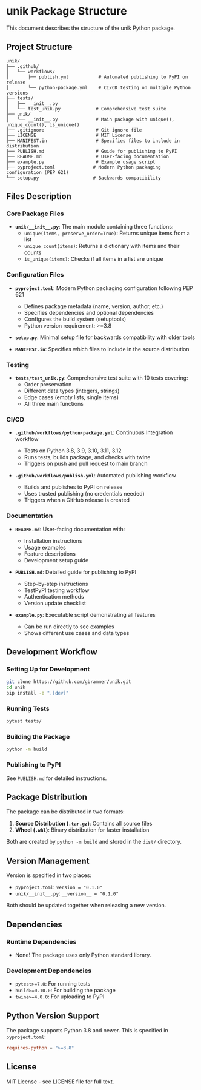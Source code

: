 # unik Package Structure

This document describes the structure of the unik Python package.

## Project Structure

```
unik/
├── .github/
│   └── workflows/
│       ├── publish.yml           # Automated publishing to PyPI on release
│       └── python-package.yml    # CI/CD testing on multiple Python versions
├── tests/
│   ├── __init__.py
│   └── test_unik.py             # Comprehensive test suite
├── unik/
│   └── __init__.py              # Main package with unique(), unique_count(), is_unique()
├── .gitignore                   # Git ignore file
├── LICENSE                      # MIT License
├── MANIFEST.in                  # Specifies files to include in distribution
├── PUBLISH.md                   # Guide for publishing to PyPI
├── README.md                    # User-facing documentation
├── example.py                   # Example usage script
├── pyproject.toml              # Modern Python packaging configuration (PEP 621)
└── setup.py                    # Backwards compatibility
```

## Files Description

### Core Package Files

- **`unik/__init__.py`**: The main module containing three functions:
  - `unique(items, preserve_order=True)`: Returns unique items from a list
  - `unique_count(items)`: Returns a dictionary with items and their counts
  - `is_unique(items)`: Checks if all items in a list are unique

### Configuration Files

- **`pyproject.toml`**: Modern Python packaging configuration following PEP 621
  - Defines package metadata (name, version, author, etc.)
  - Specifies dependencies and optional dependencies
  - Configures the build system (setuptools)
  - Python version requirement: >=3.8

- **`setup.py`**: Minimal setup file for backwards compatibility with older tools

- **`MANIFEST.in`**: Specifies which files to include in the source distribution

### Testing

- **`tests/test_unik.py`**: Comprehensive test suite with 10 tests covering:
  - Order preservation
  - Different data types (integers, strings)
  - Edge cases (empty lists, single items)
  - All three main functions

### CI/CD

- **`.github/workflows/python-package.yml`**: Continuous Integration workflow
  - Tests on Python 3.8, 3.9, 3.10, 3.11, 3.12
  - Runs tests, builds package, and checks with twine
  - Triggers on push and pull request to main branch

- **`.github/workflows/publish.yml`**: Automated publishing workflow
  - Builds and publishes to PyPI on release
  - Uses trusted publishing (no credentials needed)
  - Triggers when a GitHub release is created

### Documentation

- **`README.md`**: User-facing documentation with:
  - Installation instructions
  - Usage examples
  - Feature descriptions
  - Development setup guide

- **`PUBLISH.md`**: Detailed guide for publishing to PyPI
  - Step-by-step instructions
  - TestPyPI testing workflow
  - Authentication methods
  - Version update checklist

- **`example.py`**: Executable script demonstrating all features
  - Can be run directly to see examples
  - Shows different use cases and data types

## Development Workflow

### Setting Up for Development

```bash
git clone https://github.com/gbrammer/unik.git
cd unik
pip install -e ".[dev]"
```

### Running Tests

```bash
pytest tests/
```

### Building the Package

```bash
python -m build
```

### Publishing to PyPI

See `PUBLISH.md` for detailed instructions.

## Package Distribution

The package can be distributed in two formats:

1. **Source Distribution (`.tar.gz`)**: Contains all source files
2. **Wheel (`.whl`)**: Binary distribution for faster installation

Both are created by `python -m build` and stored in the `dist/` directory.

## Version Management

Version is specified in two places:
- `pyproject.toml`: `version = "0.1.0"`
- `unik/__init__.py`: `__version__ = "0.1.0"`

Both should be updated together when releasing a new version.

## Dependencies

### Runtime Dependencies
- None! The package uses only Python standard library.

### Development Dependencies
- `pytest>=7.0`: For running tests
- `build>=0.10.0`: For building the package
- `twine>=4.0.0`: For uploading to PyPI

## Python Version Support

The package supports Python 3.8 and newer. This is specified in `pyproject.toml`:

```toml
requires-python = ">=3.8"
```

## License

MIT License - see LICENSE file for full text.
